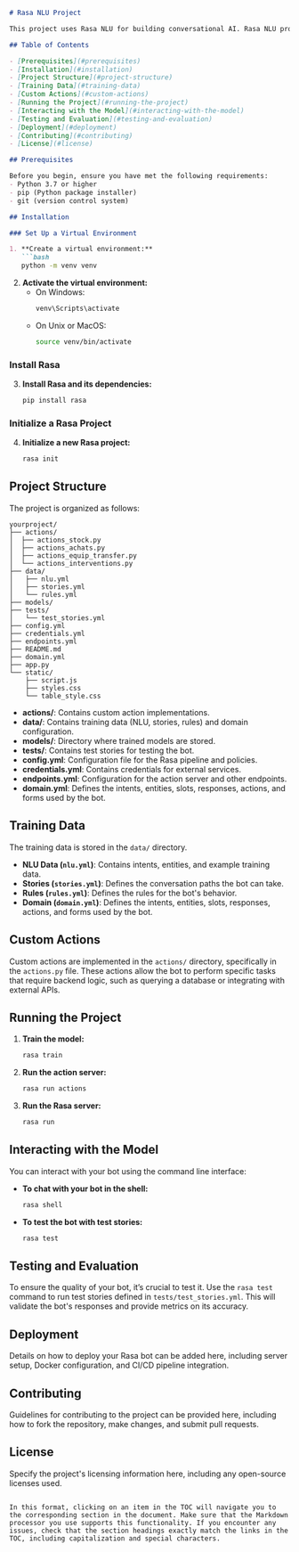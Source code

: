 

```markdown
# Rasa NLU Project

This project uses Rasa NLU for building conversational AI. Rasa NLU provides the natural language understanding (NLU) component of the system, enabling it to understand user inputs.

## Table of Contents

- [Prerequisites](#prerequisites)
- [Installation](#installation)
- [Project Structure](#project-structure)
- [Training Data](#training-data)
- [Custom Actions](#custom-actions)
- [Running the Project](#running-the-project)
- [Interacting with the Model](#interacting-with-the-model)
- [Testing and Evaluation](#testing-and-evaluation)
- [Deployment](#deployment)
- [Contributing](#contributing)
- [License](#license)

## Prerequisites

Before you begin, ensure you have met the following requirements:
- Python 3.7 or higher
- pip (Python package installer)
- git (version control system)

## Installation

### Set Up a Virtual Environment

1. **Create a virtual environment:**
   ```bash
   python -m venv venv
   ```

2. **Activate the virtual environment:**
   - On Windows:
     ```bash
     venv\Scripts\activate
     ```
   - On Unix or MacOS:
     ```bash
     source venv/bin/activate
     ```

### Install Rasa

3. **Install Rasa and its dependencies:**
   ```bash
   pip install rasa
   ```

### Initialize a Rasa Project

4. **Initialize a new Rasa project:**
   ```bash
   rasa init
   ```

## Project Structure

The project is organized as follows:

```plaintext
yourproject/
├── actions/
│  ├── actions_stock.py
│  ├── actions_achats.py
│  ├── actions_equip_transfer.py
│  └── actions_interventions.py
├── data/
│   ├── nlu.yml
│   ├── stories.yml
│   └── rules.yml
├── models/
├── tests/
│   └── test_stories.yml
├── config.yml
├── credentials.yml
├── endpoints.yml
├── README.md
├── domain.yml
├── app.py
└── static/
    ├── script.js
    ├── styles.css
    └── table_style.css
```

- **actions/**: Contains custom action implementations.
- **data/**: Contains training data (NLU, stories, rules) and domain configuration.
- **models/**: Directory where trained models are stored.
- **tests/**: Contains test stories for testing the bot.
- **config.yml**: Configuration file for the Rasa pipeline and policies.
- **credentials.yml**: Contains credentials for external services.
- **endpoints.yml**: Configuration for the action server and other endpoints.
- **domain.yml**: Defines the intents, entities, slots, responses, actions, and forms used by the bot.

## Training Data

The training data is stored in the `data/` directory.

- **NLU Data (`nlu.yml`)**: Contains intents, entities, and example training data.
- **Stories (`stories.yml`)**: Defines the conversation paths the bot can take.
- **Rules (`rules.yml`)**: Defines the rules for the bot's behavior.
- **Domain (`domain.yml`)**: Defines the intents, entities, slots, responses, actions, and forms used by the bot.

## Custom Actions

Custom actions are implemented in the `actions/` directory, specifically in the `actions.py` file. These actions allow the bot to perform specific tasks that require backend logic, such as querying a database or integrating with external APIs.

## Running the Project

1. **Train the model:**
   ```bash
   rasa train
   ```

2. **Run the action server:**
   ```bash
   rasa run actions
   ```

3. **Run the Rasa server:**
   ```bash
   rasa run
   ```

## Interacting with the Model

You can interact with your bot using the command line interface:

- **To chat with your bot in the shell:**
  ```bash
  rasa shell
  ```

- **To test the bot with test stories:**
  ```bash
  rasa test
  ```

## Testing and Evaluation

To ensure the quality of your bot, it’s crucial to test it. Use the `rasa test` command to run test stories defined in `tests/test_stories.yml`. This will validate the bot's responses and provide metrics on its accuracy.

## Deployment

Details on how to deploy your Rasa bot can be added here, including server setup, Docker configuration, and CI/CD pipeline integration.

## Contributing

Guidelines for contributing to the project can be provided here, including how to fork the repository, make changes, and submit pull requests.

## License

Specify the project's licensing information here, including any open-source licenses used.
```

In this format, clicking on an item in the TOC will navigate you to the corresponding section in the document. Make sure that the Markdown processor you use supports this functionality. If you encounter any issues, check that the section headings exactly match the links in the TOC, including capitalization and special characters.